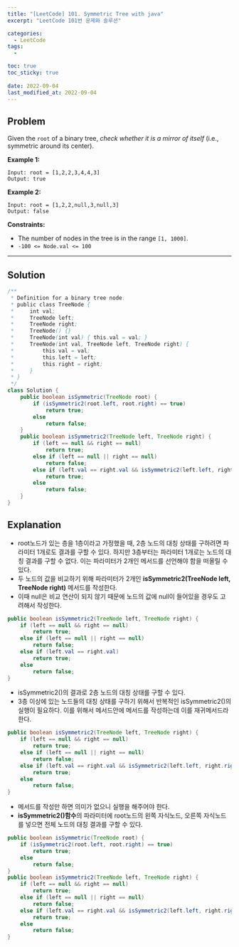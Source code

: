 ```yaml
---
title: "[LeetCode] 101. Symmetric Tree with java"
excerpt: "LeetCode 101번 문제와 솔루션"

categories:
  - LeetCode
tags:
  - 

toc: true
toc_sticky: true
 
date: 2022-09-04
last_modified_at: 2022-09-04
---
```

## **Problem**
Given the `root` of a binary tree, *check whether it is a mirror of itself* (i.e., symmetric around its center).

**Example 1:**
```
Input: root = [1,2,2,3,4,4,3]
Output: true
```
**Example 2:**
```
Input: root = [1,2,2,null,3,null,3]
Output: false
```
<!-- **Example 3:**
```

``` -->
**Constraints:**
- The number of nodes in the tree is in the range `[1, 1000]`.
- `-100 <= Node.val <= 100`

---
## **Solution**
```java
/**
 * Definition for a binary tree node.
 * public class TreeNode {
 *     int val;
 *     TreeNode left;
 *     TreeNode right;
 *     TreeNode() {}
 *     TreeNode(int val) { this.val = val; }
 *     TreeNode(int val, TreeNode left, TreeNode right) {
 *         this.val = val;
 *         this.left = left;
 *         this.right = right;
 *     }
 * }
 */
class Solution {
    public boolean isSymmetric(TreeNode root) {
        if (isSymmetric2(root.left, root.right) == true)
            return true;
        else
            return false;
    }
    public boolean isSymmetric2(TreeNode left, TreeNode right) {
        if (left == null && right == null)
            return true;
        else if (left == null || right == null)
            return false;
        else if (left.val == right.val && isSymmetric2(left.left, right.right) && isSymmetric2(left.right, right.left))
            return true;
        else
            return false;
    }
}
```
## **Explanation**
- root노드가 있는 층을 1층이라고 가정했을 때, 2층 노드의 대칭 상태를 구하려면 파라미터 1개로도 결과를 구할 수 있다. 하지만 3층부터는 파라미터 1개로는 노드의 대칭 결과를 구할 수 없다. 이는 파라미터가 2개인 메서드를 선언해야 함을 떠올릴 수 있다.
- 두 노드의 값을 비교하기 위해 파라미터가 2개인 **isSymmetric2(TreeNode left, TreeNode right)** 메서드를 작성한다.
- 이때 null은 비교 연산이 되지 않기 때문에 노드의 값에 null이 들어있을 경우도 고려해서 작성한다.
```java
public boolean isSymmetric2(TreeNode left, TreeNode right) {
    if (left == null && right == null)
        return true;
    else if (left == null || right == null)
        return false;
    else if (left.val == right.val)
        return true;
    else
        return false;
}
```
- isSymmetric2()의 결과로 2층 노드의 대칭 상태를 구할 수 있다.
- 3층 이상에 있는 노드들의 대칭 상태를 구하기 위해서 반복적인 isSymmetric2()의 실행이 필요하다. 이를 위해서 메서드안에 메서드를 작성하는데 이를 재귀메서드라 한다.
```java
public boolean isSymmetric2(TreeNode left, TreeNode right) {
    if (left == null && right == null)
        return true;
    else if (left == null || right == null)
        return false;
    else if (left.val == right.val && isSymmetric2(left.left, right.right) && isSymmetric2(left.right, right.left))
        return true;
    else
        return false;
}
```
- 메서드를 작성만 하면 의미가 없으니 실행을 해주어야 한다.
- **isSymmetric2()함수**의 파라미터에 root노드의 왼쪽 자식노드, 오른쪽 자식노드를 넣으면 전체 노드의 대칭 결과를 구할 수 있다.
```java
public boolean isSymmetric(TreeNode root) {
    if (isSymmetric2(root.left, root.right) == true)
        return true;
    else
        return false;
}
public boolean isSymmetric2(TreeNode left, TreeNode right) {
    if (left == null && right == null)
        return true;
    else if (left == null || right == null)
        return false;
    else if (left.val == right.val && isSymmetric2(left.left, right.right) && isSymmetric2(left.right, right.left))
        return true;
    else
        return false;
}
```